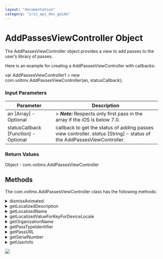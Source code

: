 ```yaml
---
layout: "documentation"
category: "iris_api_dev_guide"
---
```


AddPassesViewController Object
==============================

The AddPassesViewController object provides a view to add passes to the user’s library of passes.

Here is an example for creating a AddPassesViewController with callbacks:

var AddPassesViewController1 = new com.voltmx.AddPassesViewController(an, statusCallback);

### Input Parameters
 
| Parameter | Description |
| --- | --- |
| an \[Array\] - Optional | > **_Note:_** Respects only first pass in the array if the iOS is below 7.0. |
| statusCallback \[Function\] - Optional | callback to get the status of adding passes view controller. _status_ \[String\] - status of the AddPassesViewController. |

### Return Values

Object - com.voltmx.AddPassesViewController

Methods
-------

The com.voltmx.AddPassesViewController class has the following methods:


<details close markdown="block"><summary>dismissAnimated</summary>

* * *

This API is used to dismiss the view of add passes view controller.

### Syntax

{% highlight VoltMx %}
dismissAnimated(  
    animated)
{% endhighlight %}

### Input Parameters

  
| Parameter | Description |
| --- | --- |
| animated | Set True to dismiss with animation. |

### Example

{% highlight VoltMx %}
AddPassesViewController1.dismissAnimated(animated);
...
var AddPassesViewController1 = AddPassesViewController1.dismissAnimated(animated);
{% endhighlight %}

### Return Values

Returns the authentication token of the Pass.

### Platform Availability

Available only on iOS

* * *

</details>
<details close markdown="block"><summary>getLocalizedDescription</summary>

* * *

The localized description of the pass’s kind. You can use this property to provide accessibility information for a UI element that represents a pass, such as a cell in a table view.

### Syntax

{% highlight VoltMx %}
getLocalizedDescription()
{% endhighlight %}

### Input Parameters

None

### Example

{% highlight VoltMx %}
var AddPassesViewController1 = AddPassesViewController1.getLocalizedDescription();

{% endhighlight %}

### Return Values

Returns a string containing the localized description of Pass.

### Platform Availability

Available only on iOS

* * *

</details>
<details close markdown="block"><summary>getLocalizedName</summary>

* * *

You can use this property to provide accessibility information for a UI element that represents a pass, such as a cell in a table view.

### Syntax

{% highlight VoltMx %}
getLocalizedName()
{% endhighlight %}

### Input Parameters

None

### Example

{% highlight VoltMx %}
var AddPassesViewController1 = AddPassesViewController1.getLocalizedName();

{% endhighlight %}

### Return Values

Returns a string containing the localized description of Pass.

### Platform Availability

Available only on iOS

* * *

</details>
<details close markdown="block"><summary>getLocalizedValueForKeyForDeviceLocale</summary>

* * *

Returns the localized value for specified field of the pass.

### Syntax

{% highlight VoltMx %}
getLocalizedValueForKeyForDeviceLocale()
{% endhighlight %}

### Input Parameters

  
| Parameter | Description |
| --- | --- |
| key | A string that holds the field's key, as specified in the pass. |

### Example

{% highlight VoltMx %}
AddPassesViewController1.getLocalizedValueForKeyForDeviceLocale(key);
...
var AddPassesViewController1 = AddPassesViewController1.getLocalizedValueForKeyForDeviceLocale(key);

{% endhighlight %}

### Return Values

Returns a string that contains the localized value for the pass’s field.

### Platform Availability

Available only on iOS

* * *

</details>
<details close markdown="block"><summary>getOrganizationName</summary>

* * *

The name of the organization that created the pass.

### Syntax

{% highlight VoltMx %}
getOrganizationName()
{% endhighlight %}

### Input Parameters

None

### Example

{% highlight VoltMx %}
var AddPassesViewController1 = AddPassesViewController1.getOrganizationName();

{% endhighlight %}

### Return Values

Organization name of Pass.

### Platform Availability

Available only on iOS.

* * *

</details>
<details close markdown="block"><summary>getPassTypeIdentifier</summary>

* * *

The pass’s type identifier.

### Syntax

{% highlight VoltMx %}
getPassTypeIdentifier()
{% endhighlight %}

### Example

{% highlight VoltMx %}
var AddPassesViewController1 = AddPassesViewController1.getPassTypeIdentifier();
               
{% endhighlight %}

### Return Values

Returns a string that contains the pass’s type identifier.

### Platform Availability

Available only on iOS

* * *

</details>
<details close markdown="block"><summary>getPassURL</summary>

* * *

The URL that opens the pass in the Passbook app.

### Syntax

{% highlight VoltMx %}
getPassURL()
{% endhighlight %}

### Input Parameters

None

### Example

{% highlight VoltMx %}
var AddPassesViewController1 = AddPassesViewController1.getPassURL();

{% endhighlight %}

### Return Values

Returns the absolute string of passURL

### Platform Availability

Available only on iOS

* * *

</details>
<details close markdown="block"><summary>getSerialNumber</summary>

* * *

A value that uniquely identifies the pass.

### Syntax

{% highlight VoltMx %}
getSerialNumber()
{% endhighlight %}

### Input Parameters

None

### Example

{% highlight VoltMx %}
var AddPassesViewController1 = AddPassesViewController1.getSerialNumber();

{% endhighlight %}

### Return Values

Returns a string that holds the serial number of the Pass.

### Platform Availability

Available only on iOS

* * *

</details>
<details close markdown="block"><summary>getUserInfo</summary>

* * *

Developer-specific custom data.

### Syntax

{% highlight VoltMx %}
getUserInfo()
{% endhighlight %}

### Input Parameters

None.

### Example

{% highlight VoltMx %}
var AddPassesViewController1 = AddPassesViewController1.getUserInfo();
{% endhighlight %}

### Return Values

Returns the userInfo dictionary of a Pass.

### Platform Availability

Available only on iOS7 and above.

* * *
</details>

![](resources/prettify/onload.png)
